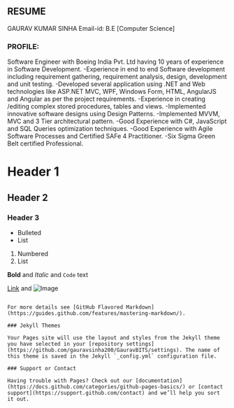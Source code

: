 ## RESUME

GAURAV KUMAR SINHA
Email-id:
B.E [Computer Science] 

### PROFILE:

Software Engineer with Boeing India Pvt. Ltd having 10 years of experience in Software Development.
-Experience in end to end Software development including requirement gathering, requirement analysis, design, development and unit testing.
-Developed several application using .NET and Web technologies like ASP.NET MVC, WPF, Windows Form, HTML, AngularJS and Angular as per the project requirements.
-Experience in creating /editing complex stored procedures, tables and views.
-Implemented innovative software designs using Design Patterns.
-Implemented MVVM, MVC and 3 Tier architectural pattern.
-Good Experience with C#, JavaScript and SQL Queries optimization techniques.
-Good Experience with Agile Software Processes and Certified SAFe 4 Practitioner.
-Six Sigma Green Belt certified Professional.

# Header 1
## Header 2
### Header 3

- Bulleted
- List

1. Numbered
2. List

**Bold** and _Italic_ and `Code` text

[Link](url) and ![Image](src)
```

For more details see [GitHub Flavored Markdown](https://guides.github.com/features/mastering-markdown/).

### Jekyll Themes

Your Pages site will use the layout and styles from the Jekyll theme you have selected in your [repository settings](https://github.com/gauravsinha200/GauravBITS/settings). The name of this theme is saved in the Jekyll `_config.yml` configuration file.

### Support or Contact

Having trouble with Pages? Check out our [documentation](https://docs.github.com/categories/github-pages-basics/) or [contact support](https://support.github.com/contact) and we’ll help you sort it out.
